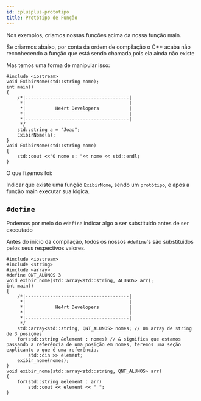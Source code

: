 ```yaml
---
id: cplusplus-prototipo
title: Protótipo de Função
---
```


Nos exemplos, criamos nossas funções acima da nossa função main.

Se criarmos abaixo, por conta da ordem de compilação o C++ acaba não reconhecendo a função que está sendo chamada,pois ela ainda não existe

Mas temos uma forma de manipular isso:

```cpp{0}
#include <iostream>
void ExibirNome(std::string nome);
int main()
{
    /*|--------------------------------------|
     *|                                      |
     *|           He4rt Developers           |
     *|                                      |
     *|--------------------------------------|
     */
    std::string a = "Joao";
    ExibirNome(a);
}
void ExibirNome(std::string nome)
{
    std::cout <<"O nome e: "<< nome << std::endl;
}
```

O que fizemos foi:

Indicar que existe uma função `ExibirNome`, sendo um `protótipo`, e apos a função main executar sua lógica.

## `#define`

Podemos por meio do `#define` indicar algo a ser substituido antes de ser executado

Antes do início da compilação, todos os nossos `#define`'s são substituidos pelos seus respectivos valores.

```cpp{0}
#include <iostream>
#include <string>
#include <array>
#define QNT_ALUNOS 3
void exibir_nome(std::array<std::string, ALUNOS> arr);
int main()
{
    /*|--------------------------------------|
     *|                                      |
     *|           He4rt Developers           |
     *|                                      |
     *|--------------------------------------|
     */
    std::array<std::string, QNT_ALUNOS> nomes; // Um array de string de 3 posições
    for(std::string &element : nomes) // & significa que estamos passando a referência de uma posição em nomes, teremos uma seção explicanto o que é uma referência.
        std::cin >> element;
    exibir_nome(nomes);
}
void exibir_nome(std::array<std::string, QNT_ALUNOS> arr)
{
    for(std::string &element : arr)
        std::cout << element << " ";
}
```
